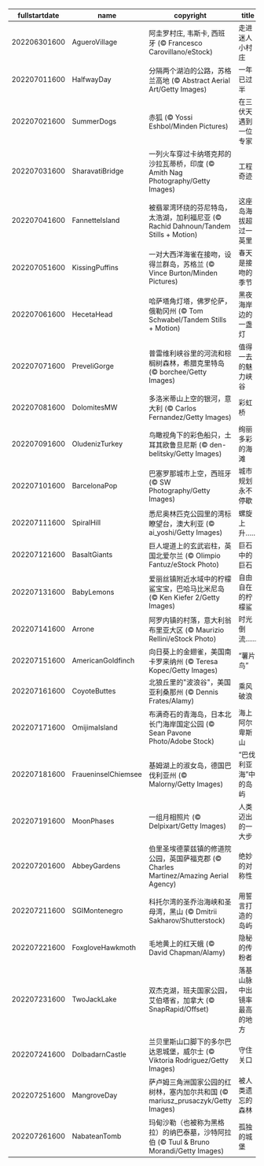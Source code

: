 |fullstartdate|name|copyright|title|image|
|--|--|--|--|--|
202206301600|AgueroVillage|阿圭罗村庄, 韦斯卡, 西班牙 (© Francesco Carovillano/eStock)|走进迷人小村庄|![](/zh-CN/2022/07/202206301600AgueroVillage.jpg)|
202207011600|HalfwayDay|分隔两个湖泊的公路，苏格兰高地 (© Abstract Aerial Art/Getty Images)|一年已过半|![](/zh-CN/2022/07/202207011600HalfwayDay.jpg)|
202207021600|SummerDogs|赤狐 (© Yossi Eshbol/Minden Pictures)|在三伏天遇到一位专家|![](/zh-CN/2022/07/202207021600SummerDogs.jpg)|
202207031600|SharavatiBridge|一列火车穿过卡纳塔克邦的沙拉瓦蒂桥，印度 (© Amith Nag Photography/Getty Images)|工程奇迹|![](/zh-CN/2022/07/202207031600SharavatiBridge.jpg)|
202207041600|FannetteIsland|被翡翠湾环绕的芬尼特岛，太浩湖，加利福尼亚 (© Rachid Dahnoun/Tandem Stills + Motion)|这座岛海拔超过一英里|![](/zh-CN/2022/07/202207041600FannetteIsland.jpg)|
202207051600|KissingPuffins|一对大西洋海雀在接吻，设得兰群岛，苏格兰 (© Vince Burton/Minden Pictures)|春天是接吻的季节|![](/zh-CN/2022/07/202207051600KissingPuffins.jpg)|
202207061600|HecetaHead|哈萨塔角灯塔，佛罗伦萨，俄勒冈州 (© Tom Schwabel/Tandem Stills + Motion)|黑夜海岸边的一盏灯|![](/zh-CN/2022/07/202207061600HecetaHead.jpg)|
202207071600|PreveliGorge|普雷维利峡谷里的河流和棕榈树森林，希腊克里特岛 (© borchee/Getty Images)|值得一去的魅力峡谷|![](/zh-CN/2022/07/202207071600PreveliGorge.jpg)|
202207081600|DolomitesMW|多洛米蒂山上空的银河，意大利 (© Carlos Fernandez/Getty Images)|彩虹桥|![](/zh-CN/2022/07/202207081600DolomitesMW.jpg)|
202207091600|OludenizTurkey|鸟瞰视角下的彩色船只，土耳其欧鲁旦尼斯 (© den-belitsky/Getty Images)|绚丽多彩的海滩|![](/zh-CN/2022/07/202207091600OludenizTurkey.jpg)|
202207101600|BarcelonaPop|巴塞罗那城市上空，西班牙 (© SW Photography/Getty Images)|城市规划永不停歇|![](/zh-CN/2022/07/202207101600BarcelonaPop.jpg)|
202207111600|SpiralHill|悉尼奥林匹克公园里的湾标瞭望台，澳大利亚 (© ai_yoshi/Getty Images)|螺旋上升……|![](/zh-CN/2022/07/202207111600SpiralHill.jpg)|
202207121600|BasaltGiants|巨人堤道上的玄武岩柱，英国北爱尔兰 (© Olimpio Fantuz/eStock Photo)|巨石中的巨石|![](/zh-CN/2022/07/202207121600BasaltGiants.jpg)|
202207131600|BabyLemons|爱丽丝镇附近水域中的柠檬鲨宝宝，巴哈马比米尼岛 (© Ken Kiefer 2/Getty Images)|自由自在的柠檬鲨|![](/zh-CN/2022/07/202207131600BabyLemons.jpg)|
202207141600|Arrone|阿罗内镇的村落，意大利翁布里亚大区 (© Maurizio Rellini/eStock Photo)|时光倒流......|![](/zh-CN/2022/07/202207141600Arrone.jpg)|
202207151600|AmericanGoldfinch|向日葵上的金翅雀，美国南卡罗来纳州 (© Teresa Kopec/Getty Images)|“薯片鸟”|![](/zh-CN/2022/07/202207151600AmericanGoldfinch.jpg)|
202207161600|CoyoteButtes|北狼丘里的"波浪谷"，美国亚利桑那州 (© Dennis Frates/Alamy)|乘风破浪|![](/zh-CN/2022/07/202207161600CoyoteButtes.jpg)|
202207171600|OmijimaIsland|布满奇石的青海岛，日本北长门海岸国定公园 (© Sean Pavone Photo/Adobe Stock)|海上阿尔卑斯山|![](/zh-CN/2022/07/202207171600OmijimaIsland.jpg)|
202207181600|FraueninselChiemsee|基姆湖上的淑女岛，德国巴伐利亚州 (© Malorny/Getty Images)|“巴伐利亚海”中的岛屿|![](/zh-CN/2022/07/202207181600FraueninselChiemsee.jpg)|
202207191600|MoonPhases|一组月相照片 (© Delpixart/Getty Images)|人类迈出的一大步|![](/zh-CN/2022/07/202207191600MoonPhases.jpg)|
202207201600|AbbeyGardens|伯里圣埃德蒙兹镇的修道院公园，英国萨福克郡 (© Charles Martinez/Amazing Aerial Agency)|绝妙的对称性|![](/zh-CN/2022/07/202207201600AbbeyGardens.jpg)|
202207211600|SGIMontenegro|科托尔湾的圣乔治海峡和圣母湾，黑山 (© Dmitrii Sakharov/Shutterstock)|用誓言打造的岛屿|![](/zh-CN/2022/07/202207211600SGIMontenegro.jpg)|
202207221600|FoxgloveHawkmoth|毛地黄上的红天蛾 (© David Chapman/Alamy)|隐秘的传粉者|![](/zh-CN/2022/07/202207221600FoxgloveHawkmoth.jpg)|
202207231600|TwoJackLake|双杰克湖，班夫国家公园，艾伯塔省，加拿大 (© SnapRapid/Offset)|落基山脉中出镜率最高的地方|![](/zh-CN/2022/07/202207231600TwoJackLake.jpg)|
202207241600|DolbadarnCastle|兰贝里斯山口脚下的多尔巴达恩城堡，威尔士 (© Viktoria Rodriguez/Getty Images)|守住关口|![](/zh-CN/2022/07/202207241600DolbadarnCastle.jpg)|
202207251600|MangroveDay|萨卢姆三角洲国家公园的红树林，塞内加尔共和国 (© mariusz_prusaczyk/Getty Images)|被人类遗忘的森林|![](/zh-CN/2022/07/202207251600MangroveDay.jpg)|
202207261600|NabateanTomb|玛甸沙勒（也被称为黑格拉）的纳巴泰墓，沙特阿拉伯 (© Tuul & Bruno Morandi/Getty Images)|孤独的城堡|![](/zh-CN/2022/07/202207261600NabateanTomb.jpg)|
